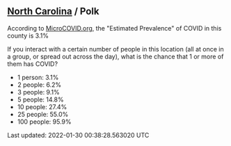 
## [North Carolina](/united-states/north-carolina) / Polk

According to [MicroCOVID.org](http://microcovid.org),
the "Estimated Prevalence" of COVID in this county is 3.1%

If you interact with a certain number of people in this location
(all at once in a group, or spread out across the day), what is the chance that
1 or more of them has COVID?

- 1 person: 3.1%
- 2 people: 6.2%
- 3 people: 9.1%
- 5 people: 14.8%
- 10 people: 27.4%
- 25 people: 55.0%
- 100 people: 95.9%

Last updated: 2022-01-30 00:38:28.563020 UTC
